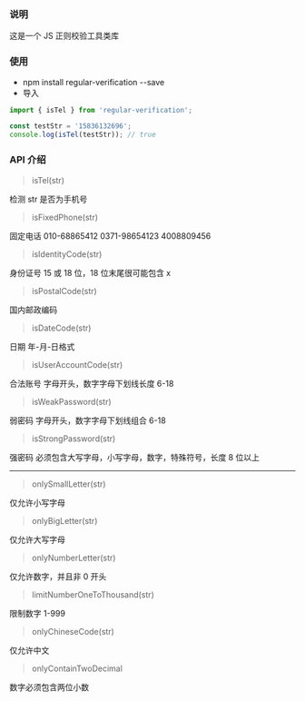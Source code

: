 ### 说明

这是一个 JS 正则校验工具类库

### 使用

- npm install regular-verification --save
- 导入

```js
import { isTel } from 'regular-verification';

const testStr = '15836132696';
console.log(isTel(testStr)); // true
```

### API 介绍

> isTel(str)

检测 str 是否为手机号

> isFixedPhone(str)

固定电话 010-68865412 0371-98654123 4008809456

> isIdentityCode(str)

身份证号 15 或 18 位，18 位末尾很可能包含 x

> isPostalCode(str)

国内邮政编码

> isDateCode(str)

日期 年-月-日格式

> isUserAccountCode(str)

合法账号 字母开头，数字字母下划线长度 6-18

> isWeakPassword(str)

弱密码 字母开头，数字字母下划线组合 6-18

> isStrongPassword(str)

强密码 必须包含大写字母，小写字母，数字，特殊符号，长度 8 位以上

---

> onlySmallLetter(str)

仅允许小写字母

> onlyBigLetter(str)

仅允许大写字母

> onlyNumberLetter(str)

仅允许数字，并且非 0 开头

> limitNumberOneToThousand(str)

限制数字 1-999

> onlyChineseCode(str)

仅允许中文

> onlyContainTwoDecimal

数字必须包含两位小数
